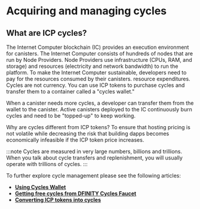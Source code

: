 # Acquiring and managing cycles

## What are ICP cycles?
The Internet Computer blockchain (IC) provides an execution environment for canisters. The Internet Computer consists of hundreds of nodes that are run by Node Providers. Node Providers use infrastructure (CPUs, RAM, and storage) and resources (electricity and network bandwidth) to run the platform. To make the Internet Computer sustainable, developers need to pay for the resources consumed by their canisters.
resource expenditures. Cycles are not currency. You can use ICP tokens to purchase cycles and transfer them to a container called a "cycles wallet."

When a canister needs more cycles, a developer can transfer them from the wallet to the canister. Active canisters deployed to the IC continuously burn cycles and need to be "topped-up" to keep working.

Why are cycles different from ICP tokens? To ensure that hosting pricing is not volatile while decreasing the risk that building dapps becomes economically infeasible if the ICP token price increases.

:::note
Cycles are measured in very large numbers, billions and trillions. When you talk about cycle transfers and replenishment, you will usually operate with trillions of cycles.
:::

To further explore cycle management please see the following articles:
- **[Using Cycles Wallet](cycles-wallet.md)**
- **[Getting free cycles from DFINITY Cycles Faucet](cycles-faucet.md)**
- **[Converting ICP tokens into cycles](converting_icp_tokens_into_cycles.md)**
